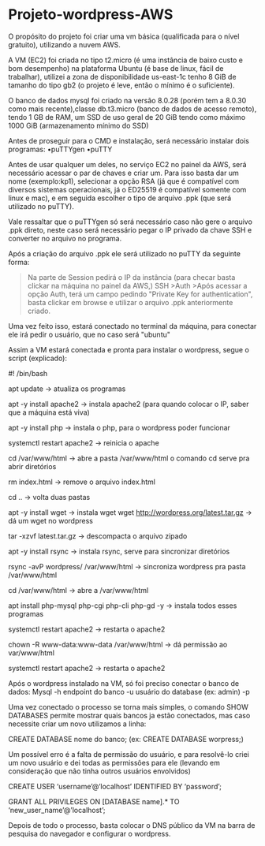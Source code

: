 # Projeto-wordpress-AWS
O propósito do projeto foi criar uma vm básica (qualificada para o nível gratuito), utilizando a nuvem AWS.
  
  A VM (EC2) foi criada no tipo t2.micro (é uma instância de baixo custo e bom desempenho) na plataforma Ubuntu (é base de linux, fácil de trabalhar), utilizei a zona de disponibilidade us-east-1c tenho 8 GiB de tamanho do tipo gb2 (o projeto é leve, então o mínimo é o suficiente).
 
 O banco de dados mysql foi criado na versão 8.0.28 (porém tem a 8.0.30 como mais recente),classe db.t3.micro (banco de dados de acesso remoto), tendo 1 GB de RAM, um SSD de uso geral de 20 GiB tendo como máximo 1000 GiB (armazenamento mínimo do SSD)
 
 Antes de proseguir para o CMD e instalação, será necessário instalar dois programas:
 •puTTYgen
 •puTTY

  Antes de usar qualquer um deles, no serviço EC2 no painel da AWS, será necessário acessar o par de chaves e criar um. Para isso basta dar um nome (exemplo:kp1), selecionar a opção RSA (já que é compatível com diversos sistemas operacionais, já o ED25519 é compatível somente com linux e mac), e em seguida escolher o tipo de arquivo .ppk (que será utilizado no puTTY).

  Vale ressaltar que o puTTYgen só será necessário caso não gere o arquivo .ppk direto, neste caso será necessário pegar o IP privado da chave SSH e converter no arquivo no programa.

  Após a criação do arquivo .ppk ele será utilizado no puTTY da seguinte forma:
  >Na parte de Session pedirá o IP da instância (para checar basta clickar na máquina no painel da AWS,)
   >SSH
    >Auth
     >Após acessar a opção Auth, terá um campo pedindo "Private Key for authentication", basta clickar em browse e utilizar o arquivo .ppk anteriormente criado.

 Uma vez feito isso, estará conectado no terminal da máquina, para conectar ele irá pedir o usuário, que no caso será "ubuntu"

 Assim a VM estará conectada e pronta para instalar o wordpress, segue o script (explicado):

 #! /bin/bash

 apt update -> atualiza os programas

apt -y install apache2 -> instala apache2 (para quando colocar o IP, saber que a máquina está viva) 

apt -y install php -> instala o php, para o wordpress poder funcionar 

systemctl restart apache2 -> reinicia o apache 

cd /var/www/html -> abre a pasta /var/www/html o comando cd serve pra abrir diretórios 

rm index.html -> remove o arquivo index.html 

cd .. -> volta duas pastas

apt -y install wget -> instala wget wget http://wordpress.org/latest.tar.gz -> dá um wget no wordpress 

tar -xzvf latest.tar.gz -> descompacta o arquivo zipado 

apt -y install rsync -> instala rsync, serve para sincronizar diretórios 

rsync -avP wordpress/ /var/www/html -> sincroniza wordpress pra pasta /var/www/html 

cd /var/www/html -> abre a /var/www/html 

apt install php-mysql php-cgi php-cli php-gd -y -> instala todos esses programas

systemctl restart apache2 -> restarta o apache2 

chown -R www-data:www-data /var/www/html -> dá permissão ao var/www/html 

systemctl restart apache2 -> restarta o apache2
 
 Após o wordpress instalado na VM, só foi preciso conectar o banco de dados:
Mysql -h endpoint do banco -u usuário do database (ex: admin) -p
 
 Uma vez conectado o processo se torna mais simples, o comando SHOW DATABASES permite mostrar quais bancos ja estão conectados, mas caso necessite criar um novo utilizamos a linha:

CREATE DATABASE nome do banco; (ex: CREATE DATABASE worpress;)
 
 Um possível erro é a falta de permissão do usuário, e para resolvê-lo criei um novo usuário e dei todas as permissões para ele (levando em consideração que não tinha outros usuários envolvidos)

CREATE USER ‘username’@‘localhost’ IDENTIFIED BY ‘password’;

GRANT ALL PRIVILEGES ON [DATABASE name].* TO ‘new_user_name’@’localhost’;

Depois de todo o processo, basta colocar o DNS público da VM na barra de pesquisa do navegador e configurar o wordpress.